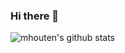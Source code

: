 ### Hi there 👋

![mhouten's github stats](https://github-readme-stats.vercel.app/api?username=mhouten&show_icons=true&theme=dracula&hide=stars,issues)

<!--
**mhouten/mhouten** is a ✨ _special_ ✨ repository because its `README.md` (this file) appears on your GitHub profile.

Here are some ideas to get you started:

- 🔭 I’m currently working on ...
- 🌱 I’m currently learning ...
- 👯 I’m looking to collaborate on ...
- 🤔 I’m looking for help with ...
- 💬 Ask me about ...
- 📫 How to reach me: ...
- 😄 Pronouns: ...
- ⚡ Fun fact: ...
-->
